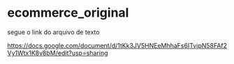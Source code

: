 # ecommerce_original

segue o link do arquivo de texto

https://docs.google.com/document/d/1tKk3JV5HNEeMhhaFs6ITvjpN58FAf2Vy1Wtx1K8v8bM/edit?usp=sharing
